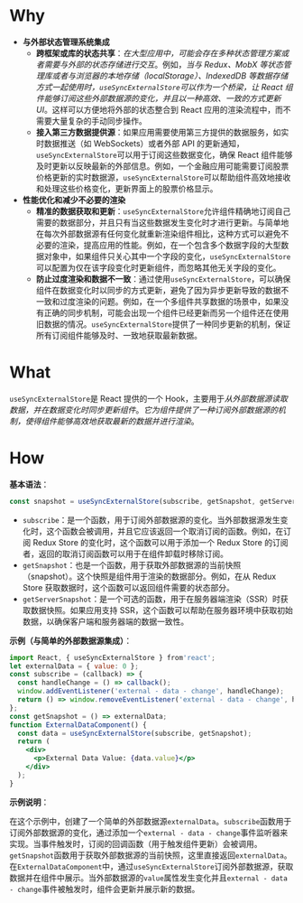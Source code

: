 # Why

- **与外部状态管理系统集成**
    - **跨框架或库的状态共享**：*在大型应用中，可能会存在多种状态管理方案或者需要与外部的状态存储进行交互*。例如，*当与 Redux、MobX 等状态管理库或者与浏览器的本地存储（localStorage）、IndexedDB 等数据存储方式一起使用时，`useSyncExternalStore`可以作为一个桥梁，让 React 组件能够订阅这些外部数据源的变化，并且以一种高效、一致的方式更新 UI*。这样可以方便地将外部的状态整合到 React 应用的渲染流程中，而不需要大量复杂的手动同步操作。
    - **接入第三方数据提供源**：如果应用需要使用第三方提供的数据服务，如实时数据推送（如 WebSockets）或者外部 API 的更新通知，`useSyncExternalStore`可以用于订阅这些数据变化，确保 React 组件能够及时更新以反映最新的外部信息。例如，一个金融应用可能需要订阅股票价格更新的实时数据源，`useSyncExternalStore`可以帮助组件高效地接收和处理这些价格变化，更新界面上的股票价格显示。
- **性能优化和减少不必要的渲染**
    - **精准的数据获取和更新**：`useSyncExternalStore`允许组件精确地订阅自己需要的数据部分，并且只有当这些数据发生变化时才进行更新。与简单地在每次外部数据源有任何变化就重新渲染组件相比，这种方式可以避免不必要的渲染，提高应用的性能。例如，在一个包含多个数据字段的大型数据对象中，如果组件只关心其中一个字段的变化，`useSyncExternalStore`可以配置为仅在该字段变化时更新组件，而忽略其他无关字段的变化。
    - **防止过度渲染和数据不一致**：通过使用`useSyncExternalStore`，可以确保组件在数据变化时以同步的方式更新，避免了因为异步更新导致的数据不一致和过度渲染的问题。例如，在一个多组件共享数据的场景中，如果没有正确的同步机制，可能会出现一个组件已经更新而另一个组件还在使用旧数据的情况。`useSyncExternalStore`提供了一种同步更新的机制，保证所有订阅组件能够及时、一致地获取最新数据。

# What

`useSyncExternalStore`是 React 提供的一个 Hook，主要用于*从外部数据源读取数据，并在数据变化时同步更新组件*。*它为组件提供了一种订阅外部数据源的机制，使得组件能够高效地获取最新的数据并进行渲染*。

# How

**基本语法**：
```jsx
const snapshot = useSyncExternalStore(subscribe, getSnapshot, getServerSnapshot);
```
- `subscribe`：是一个函数，用于订阅外部数据源的变化。当外部数据源发生变化时，这个函数会被调用，并且它应该返回一个取消订阅的函数。例如，在订阅 Redux Store 的变化时，这个函数可以用于添加一个 Redux Store 的订阅者，返回的取消订阅函数可以用于在组件卸载时移除订阅。
- `getSnapshot`：也是一个函数，用于获取外部数据源的当前快照（snapshot）。这个快照是组件用于渲染的数据部分。例如，在从 Redux Store 获取数据时，这个函数可以返回组件需要的状态部分。
- `getServerSnapshot`：是一个可选的函数，用于在服务器端渲染（SSR）时获取数据快照。如果应用支持 SSR，这个函数可以帮助在服务器环境中获取初始数据，以确保客户端和服务器端的数据一致性。
   
**示例（与简单的外部数据源集成）**：

```jsx
import React, { useSyncExternalStore } from'react';
let externalData = { value: 0 };
const subscribe = (callback) => {
  const handleChange = () => callback();
  window.addEventListener('external - data - change', handleChange);
  return () => window.removeEventListener('external - data - change', handleChange);
};
const getSnapshot = () => externalData;
function ExternalDataComponent() {
  const data = useSyncExternalStore(subscribe, getSnapshot);
  return (
    <div>
      <p>External Data Value: {data.value}</p>
    </div>
  );
}
```

**示例说明**：

在这个示例中，创建了一个简单的外部数据源`externalData`。`subscribe`函数用于订阅外部数据源的变化，通过添加一个`external - data - change`事件监听器来实现。当事件触发时，订阅的回调函数（用于触发组件更新）会被调用。`getSnapshot`函数用于获取外部数据源的当前快照，这里直接返回`externalData`。在`ExternalDataComponent`中，通过`useSyncExternalStore`订阅外部数据源，获取数据并在组件中展示。当外部数据源的`value`属性发生变化并且`external - data - change`事件被触发时，组件会更新并展示新的数据。

